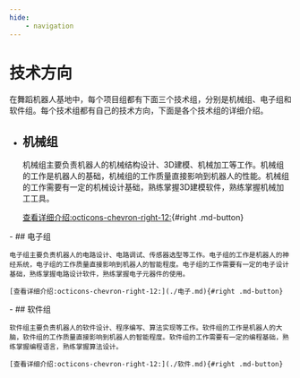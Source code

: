 ```yaml
---
hide:
    - navigation
---
```

# 技术方向

在舞蹈机器人基地中，每个项目组都有下面三个技术组，分别是机械组、电子组和软件组。每个技术组都有自己的技术方向，下面是各个技术组的详细介绍。

<div class="grid cards" markdown>

- ## 机械组

    机械组主要负责机器人的机械结构设计、3D建模、机械加工等工作。机械组的工作是机器人的基础，机械组的工作质量直接影响到机器人的性能。机械组的工作需要有一定的机械设计基础，熟练掌握3D建模软件，熟练掌握机械加工工具。

    [查看详细介绍:octicons-chevron-right-12:](./机械.md){#right .md-button}

</div>

<div class="grid cards" markdown>
- ## 电子组

    电子组主要负责机器人的电路设计、电路调试、传感器选型等工作。电子组的工作是机器人的神经系统，电子组的工作质量直接影响到机器人的智能程度。电子组的工作需要有一定的电子设计基础，熟练掌握电路设计软件，熟练掌握电子元器件的使用。
    
    [查看详细介绍:octicons-chevron-right-12:](./电子.md){#right .md-button}

</div>
<div class="grid cards" markdown>
- ## 软件组

    软件组主要负责机器人的软件设计、程序编写、算法实现等工作。软件组的工作是机器人的大脑，软件组的工作质量直接影响到机器人的智能程度。软件组的工作需要有一定的编程基础，熟练掌握编程语言，熟练掌握算法设计。
    
    [查看详细介绍:octicons-chevron-right-12:](./软件.md){#right .md-button}

</div>